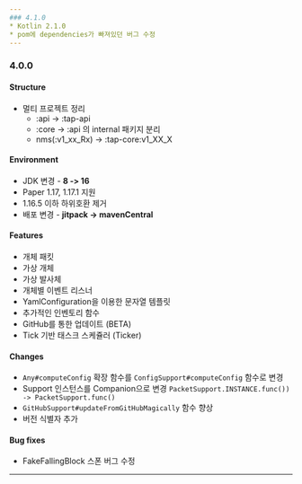 ```yaml
---
### 4.1.0
* Kotlin 2.1.0
* pom에 dependencies가 빠져있던 버그 수정
---
```

### 4.0.0

#### Structure
* 멀티 프로젝트 정리
  * :api -> :tap-api
  * :core -> :api 의 internal 패키지 분리 
  * nms(:v1_xx_Rx) -> :tap-core:v1_XX_X

#### Environment

* JDK 변경 - **8 -> 16**
* Paper 1.17, 1.17.1 지원
* 1.16.5 이하 하위호환 제거
* 배포 변경 - **jitpack -> mavenCentral**

#### Features

* 개체 패킷
* 가상 개체
* 가상 발사체
* 개체별 이벤트 리스너
* YamlConfiguration을 이용한 문자열 템플릿
* 추가적인 인벤토리 함수
* GitHub를 통한 업데이트 (BETA)
* Tick 기반 태스크 스케쥴러 (Ticker)

#### Changes

* `Any#computeConfig` 확장 함수를 `ConfigSupport#computeConfig` 함수로 변경 
* Support 인스턴스를 Companion으로 변경 `PacketSupport.INSTANCE.func()) -> PacketSupport.func()`
* `GitHubSupport#updateFromGitHubMagically` 함수 향상
* 버전 식별자 추가

#### Bug fixes

* FakeFallingBlock 스폰 버그 수정

---